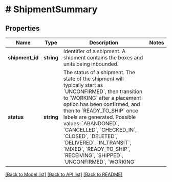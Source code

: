 # # ShipmentSummary

## Properties

Name | Type | Description | Notes
------------ | ------------- | ------------- | -------------
**shipment_id** | **string** | Identifier of a shipment. A shipment contains the boxes and units being inbounded. |
**status** | **string** | The status of a shipment. The state of the shipment will typically start as &#x60;UNCONFIRMED&#x60;, then transition to &#x60;WORKING&#x60; after a placement option has been confirmed, and then to &#x60;READY_TO_SHIP&#x60; once labels are generated.  Possible values: &#x60;ABANDONED&#x60;, &#x60;CANCELLED&#x60;, &#x60;CHECKED_IN&#x60;, &#x60;CLOSED&#x60;, &#x60;DELETED&#x60;, &#x60;DELIVERED&#x60;, &#x60;IN_TRANSIT&#x60;, &#x60;MIXED&#x60;, &#x60;READY_TO_SHIP&#x60;, &#x60;RECEIVING&#x60;, &#x60;SHIPPED&#x60;, &#x60;UNCONFIRMED&#x60;, &#x60;WORKING&#x60; |

[[Back to Model list]](../../README.md#models) [[Back to API list]](../../README.md#endpoints) [[Back to README]](../../README.md)
